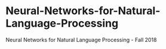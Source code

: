 # Neural-Networks-for-Natural-Language-Processing
Neural Networks for Natural Language Processing - Fall 2018
